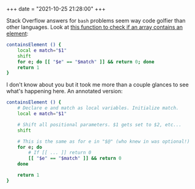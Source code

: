+++
date = "2021-10-25 21:28:00"
+++

Stack Overflow answers for `bash` problems seem way code golfier than other languages. Look at [this function to check if an array contains an element](https://stackoverflow.com/a/8574392/3920202):

```bash
containsElement () {
    local e match="$1"
    shift
    for e; do [[ "$e" == "$match" ]] && return 0; done
    return 1
}
```

I don't know about you but it took me more than a couple glances to see what's happening here. An annotated version:

```bash
containsElement () {
    # Declare e and match as local variables. Initialize match.
    local e match="$1"

    # Shift all positional parameters. $1 gets set to $2, etc...
    shift

    # This is the same as for e in "$@" (who knew in was optional!)
    for e; do
        # If [[ ... ]] return 0
        [[ "$e" == "$match" ]] && return 0
    done

    return 1
}
```
